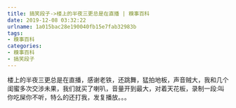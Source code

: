 ```yaml
---
title: 搞笑段子->楼上的半夜三更总是在直播 | 糗事百科
date: 2019-12-08 03:32:22
urlname: 1a015bac28e190040fb15e7fab32983b
tags: 
- 糗事百科
categories:
- 糗事百科
- 搞笑段子
---
```

楼上的半夜三更总是在直播，感谢老铁，还跳舞，猛拍地板，声音贼大，我和几个闺蜜多次交涉未果，我们就买了喇叭，音量开到最大，对着天花板，录制一段:叫你吃屎你不听，特么的还打我，发复播放。。。


